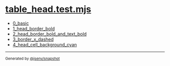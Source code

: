# [table_head.test.mjs](../table_head.test.mjs)


- [0_basic](0_basic/0_basic.md)
- [1_head_border_bold](1_head_border_bold/1_head_border_bold.md)
- [2_head_border_bold_and_text_bold](2_head_border_bold_and_text_bold/2_head_border_bold_and_text_bold.md)
- [3_border_x_dashed](3_border_x_dashed/3_border_x_dashed.md)
- [4_head_cell_background_cyan](4_head_cell_background_cyan/4_head_cell_background_cyan.md)

---

<sub>
  Generated by <a href="https://github.com/jsenv/core/tree/main/packages/independent/snapshot">@jsenv/snapshot</a>
</sub>
